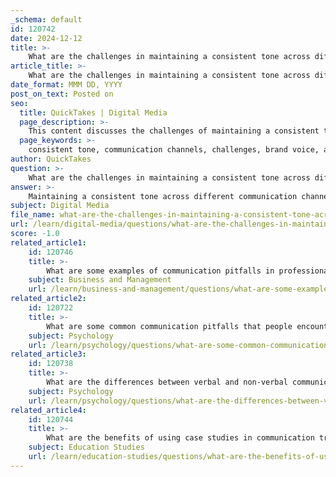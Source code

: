 ```yaml
---
_schema: default
id: 120742
date: 2024-12-12
title: >-
    What are the challenges in maintaining a consistent tone across different communication channels?
article_title: >-
    What are the challenges in maintaining a consistent tone across different communication channels?
date_format: MMM DD, YYYY
post_on_text: Posted on
seo:
  title: QuickTakes | Digital Media
  page_description: >-
    This content discusses the challenges of maintaining a consistent tone across various communication channels, addressing factors such as channel-specific variations, multiple contributors, audience engagement, and the need for a cohesive communication strategy.
  page_keywords: >-
    consistent tone, communication channels, challenges, brand voice, audience adaptation, multiple contributors, departmental alignment, messaging strategy, engagement tools, training, communication strategy
author: QuickTakes
question: >-
    What are the challenges in maintaining a consistent tone across different communication channels?
answer: >-
    Maintaining a consistent tone across different communication channels presents several challenges, primarily due to the inherent differences in each platform and the diverse audiences they attract. Here are some key challenges:\n\n1. **Channel-Specific Tone Variations**: Different communication channels often require different tones. For instance, the informal and engaging tone used on social media may not be appropriate for formal emails or website content. This variation can lead to inconsistencies if not managed properly.\n\n2. **Multiple Contributors**: When multiple people are involved in communication, ensuring a unified tone can be difficult. Each individual may have their own style and interpretation of the brand's voice, which can lead to discrepancies in messaging.\n\n3. **Adapting Messages While Maintaining Core Consistency**: Organizations must adapt their key messages for different channels while ensuring that the core message remains consistent. This balancing act can be challenging, especially when trying to cater to the unique expectations of each platform's audience.\n\n4. **Coordination Across Departments**: Ensuring that all departments and teams are aligned in their messaging can be a logistical challenge. Different teams may have varying priorities and interpretations of the brand's voice, which can lead to mixed messages.\n\n5. **Keeping Communication Materials Updated**: As company strategies or branding evolve, it is crucial to keep all communication materials updated and aligned. This requires ongoing training and monitoring to ensure that everyone is on the same page.\n\n6. **Audience Engagement**: Each platform attracts a unique audience with specific expectations. Adapting tone and style to suit these audiences while maintaining brand consistency can be a complex task.\n\n7. **Use of Nonverbal Tools**: Social media platforms provide tools like emojis, GIFs, and stickers that can alter the tone of communication. While these tools can enhance engagement, they can also complicate the consistency of the brand's voice across different channels.\n\nTo address these challenges, organizations can develop a comprehensive communication strategy that outlines key messages, tone, and guidelines for each channel. Training team members on the brand's voice and tone is also essential to ensure that all communications are consistent, fostering a strong brand identity and enhancing the customer experience.
subject: Digital Media
file_name: what-are-the-challenges-in-maintaining-a-consistent-tone-across-different-communication-channels.md
url: /learn/digital-media/questions/what-are-the-challenges-in-maintaining-a-consistent-tone-across-different-communication-channels
score: -1.0
related_article1:
    id: 120746
    title: >-
        What are some examples of communication pitfalls in professional settings?
    subject: Business and Management
    url: /learn/business-and-management/questions/what-are-some-examples-of-communication-pitfalls-in-professional-settings
related_article2:
    id: 120722
    title: >-
        What are some common communication pitfalls that people encounter?
    subject: Psychology
    url: /learn/psychology/questions/what-are-some-common-communication-pitfalls-that-people-encounter
related_article3:
    id: 120738
    title: >-
        What are the differences between verbal and non-verbal communication in terms of tone?
    subject: Psychology
    url: /learn/psychology/questions/what-are-the-differences-between-verbal-and-nonverbal-communication-in-terms-of-tone
related_article4:
    id: 120744
    title: >-
        What are the benefits of using case studies in communication training?
    subject: Education Studies
    url: /learn/education-studies/questions/what-are-the-benefits-of-using-case-studies-in-communication-training
---
```


&nbsp;